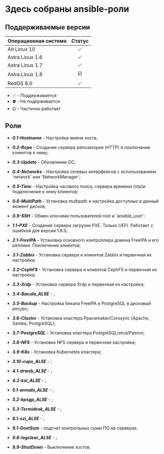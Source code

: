 # Здесь собраны ansible-роли

## Поддерживаемые версии

| Операционная система | Статус |
| ------------------------- |:---:|
| Alt Linux 10 | :white_check_mark: |
| Astra Linux 1.6 | :white_check_mark: |
| Astra Linux 1.7 | :white_check_mark: |
| Astra Linux 1.8 | :ballot_box_with_check: |
| RedOS 8.0 | :white_check_mark: |

- :white_check_mark: - Поддерживается
- :no_entry: - Не подерживается
- :ballot_box_with_check: - Частично работает

## Роли
* ***0.1-Hostname*** - Настройка имени хоста;
* ***0.2-Repo*** - Создание сервера репозитория (HTTP) и поключение клиентов к нему;
* ***0.3-Update*** - Обновление ОС;
* ***0.4-Networks*** - Настройка сетевых интерфейсов с использованием 'network' или 'NetworkManager';
* ***0.5-Time*** - Настройка часового пояса, сервера времени (ntp)и подключение к нему клиентов;
* ***0.6-MultiPath*** - Установка multipath и настройка доступных в данный момент дисков;
* ***0.9-SSH*** - Обмен ключами пользователей root и 'ansible_user';

* ***1.1-PXE*** - Создание сервера загрузки PXE. Только UEFI. Работает с ошибкой для версии 1.8.0;

* ***2.1-FreeIPA*** - Установка основного контроллера домена FreeIPA и его реплики. Поключение клиентов;

* ***3.1-Zabbix*** - Установка сервера и клиентов Zabbix и первичная их настройка;
* ***3.2-CephFS*** - Установка сервера и клиентов CephFS и первичная их настройка;
* ***3.3-Xrdp*** - Установка сервера Xrdp и первичная их настройка;
* ***3.4-Bacula_ALSE*** - ;
* ***3.5-Backup*** - Настройка бекапа FreeIPA и PostgreSQL в дисковый ресурс;
* ***3.6-Cluster*** - Установка кластера Ppacemaker/Corosync (Apache, Samba, PostgreSQL);
* ***3.7-PostgreSQL*** - Установка кластера PostgreSQL/etcd/Patroni;
* ***3.8-NFS*** - Установка NFS сервера и первичная настройка;
* ***3.9-K8s*** - Установка Kubernetes кластера;
* ***3.10-cups_ALSE*** - ;

* ***4.1-drweb_ALSE*** - ;
* ***4.2-ksl_ALSE*** - ;

* ***5.1-armabi_ALSE*** - ;
* ***5.2-kpsgp_ALSE*** - ;
* ***5.3-Termidesk_ALSE*** - ;

* ***8.1-szi_ALSE*** - ;

* ***9.1-GostSum*** - подсчет контрольных сумм ПО на серверах.
* ***9.8-logclear_ALSE*** - ;
* ***9.9-ShutDown*** - Выключение хостов.